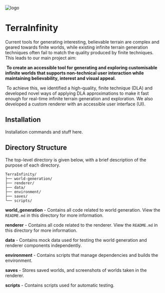 ![logo](https://github.com/user-attachments/assets/360d609f-4bda-4155-8f72-a2a4e696fd70)

# TerraInfinity


Current tools for generating interesting, believable terrain are complex and geared towards finite worlds, while existing infinite terrain generation
techniques often fail to match the quality produced by finite techniques. ​This leads to our main project aim:

​
**To create an accessible tool for generating and exploring
customisable infinite worlds that supports non-technical user
interaction while maintaining believability, interest and visual appeal.​**

​
To achieve this, we identified a high-quality, finite technique (DLA) and
developed novel ways of applying DLA approximations to make it fast
enough for real-time infinite terrain generation and exploration. We also
developed a custom renderer with an accessible user interface (UI).​

## Installation

Installation commands and stuff here.

## Directory Structure

The top-level directory is given below, with a brief description of the purpose of each directory.

```plaintext
TerraInfinity/
├── world-generation/
├── renderer/
├── data/
├── environment/
├── saves/
└── scripts/
```

**world_generation** - Contains all code related to world generation. View the ```README.md``` in this directory for more information. 

**renderer** - Contains all code related to the renderer. View the ```README.md``` in this directory for more information. 

**data** - Contains mock data used for testing the world generation and renderer components independently.

**environment** - Contains scripts that manage dependencies and builds the environment.

**saves** - Stores saved worlds, and screenshots of worlds taken in the renderer. 

**scripts** - Contains scripts used for automatic testing.
